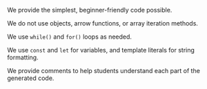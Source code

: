 

We provide the simplest, beginner-friendly code possible.

We do not use objects, arrow functions, or array iteration methods.

We use `while()` and `for()` loops as needed.

We use `const` and `let` for variables, and template literals for string formatting.

We provide comments to help students understand each part of the generated code.
